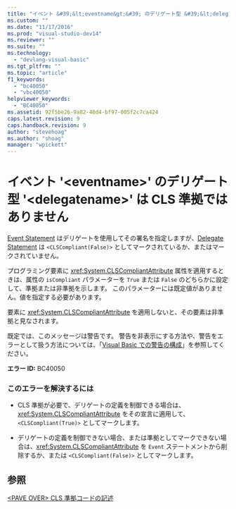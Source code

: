 ```yaml
---
title: "イベント &#39;&lt;eventname&gt;&#39; のデリゲート型 &#39;&lt;delegatename&gt;&#39; は CLS 準拠ではありません | Microsoft Docs"
ms.custom: ""
ms.date: "11/17/2016"
ms.prod: "visual-studio-dev14"
ms.reviewer: ""
ms.suite: ""
ms.technology: 
  - "devlang-visual-basic"
ms.tgt_pltfrm: ""
ms.topic: "article"
f1_keywords: 
  - "bc40050"
  - "vbc40050"
helpviewer_keywords: 
  - "BC40050"
ms.assetid: 92f5be26-9a82-46d4-bf97-005f2c7ca424
caps.latest.revision: 9
caps.handback.revision: 9
author: "stevehoag"
ms.author: "shoag"
manager: "wpickett"
---
```

# イベント &#39;&lt;eventname&gt;&#39; のデリゲート型 &#39;&lt;delegatename&gt;&#39; は CLS 準拠ではありません
[Event Statement](/dotnet/visual-basic/language-reference/statements/event-statement) はデリゲートを使用してその署名を指定しますが、[Delegate Statement](/dotnet/visual-basic/language-reference/statements/delegate-statement) は `<CLSCompliant(False)>` としてマークされているか、またはマークされていません。  
  
 プログラミング要素に <xref:System.CLSCompliantAttribute> 属性を適用するときは、属性の `isCompliant` パラメーターを `True` または `False` のどちらかに設定して、準拠または非準拠を示します。 このパラメーターには既定値がありません。値を指定する必要があります。  
  
 要素に <xref:System.CLSCompliantAttribute> を適用しないと、その要素は非準拠と見なされます。  
  
 既定では、このメッセージは警告です。 警告を非表示にする方法や、警告をエラーとして扱う方法については、「[Visual Basic での警告の構成](../ide/configuring-warnings-in-visual-basic.md)」を参照してください。  
  
 **エラー ID:** BC40050  
  
### このエラーを解決するには  
  
-   CLS 準拠が必要で、デリゲートの定義を制御できる場合は、<xref:System.CLSCompliantAttribute> をその宣言に適用して、`<CLSCompliant(True)>` としてマークします。  
  
-   デリゲートの定義を制御できない場合、または準拠としてマークできない場合は、<xref:System.CLSCompliantAttribute> を `Event` ステートメントから削除するか、または `<CLSCompliant(False)>` としてマークします。  
  
## 参照  
 [\<PAVE OVER\> CLS 準拠コードの記述](http://msdn.microsoft.com/ja-jp/4c705105-69a2-4e5e-b24e-0633bc32c7f3)